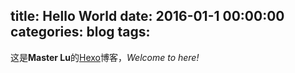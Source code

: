 title: Hello World
date: 2016-01-1 00:00:00
categories: blog
tags: 
---
这是**Master Lu**的[Hexo](http://hexo.io/)博客，*Welcome to here!*
